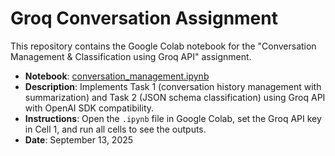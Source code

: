 # Groq Conversation Assignment
This repository contains the Google Colab notebook for the "Conversation Management & Classification using Groq API" assignment.

- **Notebook**: [conversation_management.ipynb](conversation_management.ipynb)
- **Description**: Implements Task 1 (conversation history management with summarization) and Task 2 (JSON schema classification) using Groq API with OpenAI SDK compatibility.
- **Instructions**: Open the `.ipynb` file in Google Colab, set the Groq API key in Cell 1, and run all cells to see the outputs.
- **Date**: September 13, 2025
